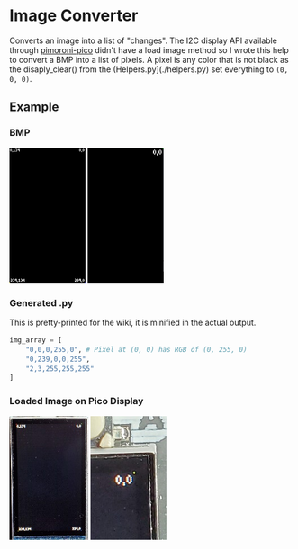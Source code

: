 # Image Converter
Converts an image into a list of "changes". The I2C display API available through [pimoroni-pico](https://github.com/pimoroni/pimoroni-pico/tree/main/micropython/modules/pico_display) didn't have a load image method so I wrote this help to convert a BMP into a list of pixels. A pixel is any color that is not black as the disaply_clear() from the (Helpers.py](./helpers.py) set everything to `(0, 0, 0)`.

## Example

### BMP

![Screenshot](/desktop/screen.bmp)
![Screenshot](/desktop/screen_2.bmp)

### Generated .py
This is pretty-printed for the wiki, it is minified in the actual output. 
```python
img_array = [
    "0,0,0,255,0", # Pixel at (0, 0) has RGB of (0, 255, 0)
    "0,239,0,0,255",
    "2,3,255,255,255"
]
```

### Loaded Image on Pico Display
![Screenshot](/desktop/screen.jpg)
![Screenshot](/desktop/screen_2.jpg)
